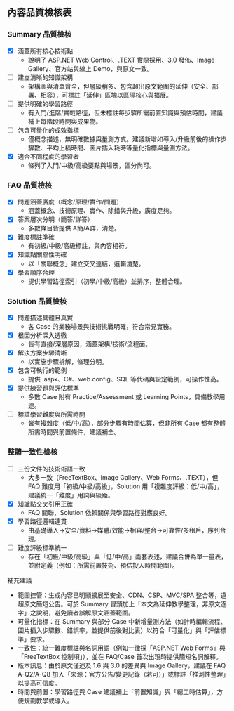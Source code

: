 ## 內容品質檢核表

### Summary 品質檢核
- [x] 涵蓋所有核心技術點
  - 說明了 ASP.NET Web Control、.TEXT 實際採用、3.0 發佈、Image Gallery、官方站與線上 Demo，與原文一致。
- [ ] 建立清晰的知識架構
  - 架構圖與清單齊全，但層級稍多、包含超出原文範圍的延伸（安全、部署、相容），可標註「延伸」區塊以區隔核心與擴展。
- [ ] 提供明確的學習路徑
  - 有入門/進階/實戰路徑，但未標註每步驟所需前置知識與預估時間，建議補上每階段時間與成果物。
- [ ] 包含可量化的成效指標
  - 僅概念描述，無明確數據與量測方式。建議新增如導入/升級前後的操作步驟數、平均上稿時間、圖片插入耗時等量化指標與量測方法。
- [x] 適合不同程度的學習者
  - 條列了入門/中級/高級要點與場景，區分尚可。

### FAQ 品質檢核
- [x] 問題涵蓋廣度（概念/原理/實作/問題）
  - 涵蓋概念、技術原理、實作、除錯與升級，廣度足夠。
- [x] 答案層次分明（簡答/詳答）
  - 多數條目皆提供 A簡/A詳，清楚。
- [x] 難度標註準確
  - 有初級/中級/高級標註，與內容相符。
- [x] 知識點關聯性明確
  - 以「關聯概念」建立交叉連結，邏輯清楚。
- [x] 學習順序合理
  - 提供學習路徑索引（初學/中級/高級）並排序，整體合理。

### Solution 品質檢核
- [x] 問題描述具體且真實
  - 各 Case 的業務場景與技術挑戰明確，符合常見實務。
- [x] 根因分析深入透徹
  - 皆有直接/深層原因，涵蓋架構/技術/流程面。
- [x] 解決方案步驟清晰
  - 以實施步驟拆解，條理分明。
- [x] 包含可執行的範例
  - 提供 .aspx、C#、web.config、SQL 等代碼與設定範例，可操作性高。
- [x] 提供練習題與評估標準
  - 多數 Case 附有 Practice/Assessment 或 Learning Points，具備教學用途。
- [ ] 標註學習難度與所需時間
  - 皆有複雜度（低/中/高），部分步驟有時間估算，但非所有 Case 都有整體所需時間與前置條件，建議補全。

### 整體一致性檢核
- [ ] 三份文件的技術術語一致
  - 大多一致（FreeTextBox、Image Gallery、Web Forms、.TEXT），但 FAQ 難度用「初級/中級/高級」，Solution 用「複雜度評級：低/中/高」，建議統一「難度」用詞與級距。
- [x] 知識點交叉引用正確
  - FAQ 關聯、Solution 依賴關係與學習路徑對應良好。
- [x] 學習路徑邏輯連貫
  - 由基礎導入→安全/資料→媒體/效能→相容/整合→可靠性/多租戶，序列合理。
- [ ] 難度評級標準統一
  - 存在「初級/中級/高級」與「低/中/高」兩套表述，建議合併為單一量表，並附定義（例如：所需前置技術、預估投入時間範圍）。

補充建議
- 範圍控管：生成內容已明顯擴展至安全、CDN、CSP、MVC/SPA 整合等，遠超原文簡短公告。可於 Summary 冒頭加上「本文為延伸教學整理，非原文逐字」之說明，避免讀者誤解原文涵蓋範圍。
- 可量化指標：在 Summary 與部分 Case 中新增量測方法（如計時編輯流程、圖片插入步驟數、錯誤率，並提供前後對比表）以符合「可量化」與「評估標準」要求。
- 一致性：統一難度標註與名詞用語（例如一律採「ASP.NET Web Forms」與「FreeTextBox 控制項」），並在 FAQ/Case 首次出現時提供簡短名詞解釋。
- 版本訊息：由於原文僅述及 1.6 與 3.0 的差異與 Image Gallery，建議在 FAQ A-Q2/A-Q8 加入「來源：官方公告/變更記錄（若可）」或標註「推測性整理」以提高可信度。
- 時間與前置：學習路徑與 Case 建議補上「前置知識」與「總工時估算」，方便規劃教學或導入。